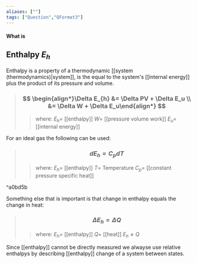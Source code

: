 ```yaml
---
aliases: [""]
tags: ["Question","QFormat3"]
---
```


#### What is
## Enthalpy $E_{h}$
Enthalpy is a property of a thermodynamic [[system (thermodynamics)|system]], is the equal to the system's [[internal energy]] plus the product of its pressure and volume.

> ### $$ \begin{align*}\Delta E_{h} &= \Delta PV + \Delta  E_u \\ &= \Delta W + \Delta E_u\end{align*} $$ 
>> where:
>> $E_{h}=$ [[enthalpy]]
>> $W=$ [[pressure volume work]]
>> $E_u=$ [[internal energy]]

For an ideal gas the following can be used:

> ### $$ d E_{h} = C_{p} dT $$ 
>> where:
>> $E_{h}=$ [[enthalpy]]
>> $T=$ Temperature
>> $C_{p}=$ [[constant pressure specific heat]]

^a0bd5b

Something else that is important is that change in enthalpy equals the change in heat:
> ### $$ \Delta E_h = \Delta Q $$ 
>> where:
>> $E_h=$ [[enthalpy]] 
>> $Q=$ [[heat]]
>> $E_h \neq Q$

Since [[enthalpy]] cannot be directly measured we alwayse use relative enthalpys by describing [[enthalpy]] change of a system between states.